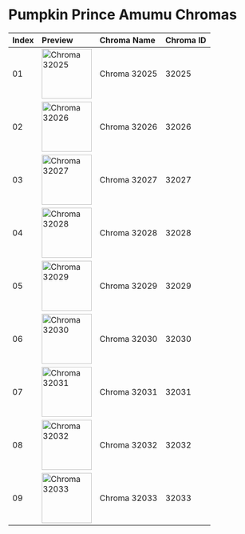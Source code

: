 # Pumpkin Prince Amumu Chromas

| Index | Preview | Chroma Name | Chroma ID |
|:---|:---|:---|:---|
| 01 | <img src='https://raw.communitydragon.org/latest/plugins/rcp-be-lol-game-data/global/default/v1/champion-chroma-images/32/32025.png' alt='Chroma 32025' width='100'> | Chroma 32025 | 32025 |
| 02 | <img src='https://raw.communitydragon.org/latest/plugins/rcp-be-lol-game-data/global/default/v1/champion-chroma-images/32/32026.png' alt='Chroma 32026' width='100'> | Chroma 32026 | 32026 |
| 03 | <img src='https://raw.communitydragon.org/latest/plugins/rcp-be-lol-game-data/global/default/v1/champion-chroma-images/32/32027.png' alt='Chroma 32027' width='100'> | Chroma 32027 | 32027 |
| 04 | <img src='https://raw.communitydragon.org/latest/plugins/rcp-be-lol-game-data/global/default/v1/champion-chroma-images/32/32028.png' alt='Chroma 32028' width='100'> | Chroma 32028 | 32028 |
| 05 | <img src='https://raw.communitydragon.org/latest/plugins/rcp-be-lol-game-data/global/default/v1/champion-chroma-images/32/32029.png' alt='Chroma 32029' width='100'> | Chroma 32029 | 32029 |
| 06 | <img src='https://raw.communitydragon.org/latest/plugins/rcp-be-lol-game-data/global/default/v1/champion-chroma-images/32/32030.png' alt='Chroma 32030' width='100'> | Chroma 32030 | 32030 |
| 07 | <img src='https://raw.communitydragon.org/latest/plugins/rcp-be-lol-game-data/global/default/v1/champion-chroma-images/32/32031.png' alt='Chroma 32031' width='100'> | Chroma 32031 | 32031 |
| 08 | <img src='https://raw.communitydragon.org/latest/plugins/rcp-be-lol-game-data/global/default/v1/champion-chroma-images/32/32032.png' alt='Chroma 32032' width='100'> | Chroma 32032 | 32032 |
| 09 | <img src='https://raw.communitydragon.org/latest/plugins/rcp-be-lol-game-data/global/default/v1/champion-chroma-images/32/32033.png' alt='Chroma 32033' width='100'> | Chroma 32033 | 32033 |
